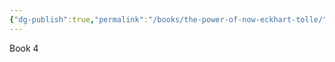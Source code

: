 ```yaml
---
{"dg-publish":true,"permalink":"/books/the-power-of-now-eckhart-tolle/","title":"The Power of Now"}
---
```


Book 4